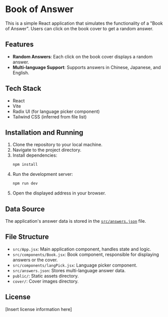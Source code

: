 # Book of Answer

This is a simple React application that simulates the functionality of a "Book of Answer". Users can click on the book cover to get a random answer.

## Features

*   **Random Answers**: Each click on the book cover displays a random answer.
*   **Multi-language Support**: Supports answers in Chinese, Japanese, and English.

## Tech Stack

*   React
*   Vite
*   Radix UI (for language picker component)
*   Tailwind CSS (inferred from file list)

## Installation and Running

1.  Clone the repository to your local machine.
2.  Navigate to the project directory.
3.  Install dependencies:
    ```bash
    npm install
    ```
4.  Run the development server:
    ```bash
    npm run dev
    ```
5.  Open the displayed address in your browser.

## Data Source

The application's answer data is stored in the [`src/answers.json`](src/answers.json) file.

## File Structure

*   `src/App.jsx`: Main application component, handles state and logic.
*   `src/components/Book.jsx`: Book component, responsible for displaying answers or the cover.
*   `src/components/langPick.jsx`: Language picker component.
*   `src/answers.json`: Stores multi-language answer data.
*   `public/`: Static assets directory.
*   `cover/`: Cover images directory.

## License

[Insert license information here]
